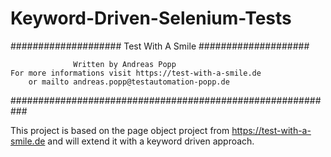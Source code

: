 # Keyword-Driven-Selenium-Tests
#################### Test With A Smile ####################

                  Written by Andreas Popp
    For more informations visit https://test-with-a-smile.de  
        or mailto andreas.popp@testautomation-popp.de
        
###########################################################

This project is based on the page object project from https://test-with-a-smile.de and will extend it with a keyword driven approach.

